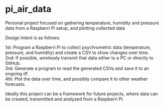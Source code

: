 # pi_air_data
Personal project focused on gathering temperature, humidity and pressure data from a Raspberri Pi setup, and plotting collected data

Design Intent is as follows:

1st: Program a Raspberri Pi to collect psychrometric data (temperature, pressure, and humidity) and create a CSV to show changes over time.  
2nd: If possible, wirelessly transmit that data either to a PC or directly to GitHub.  
3rd: Generate a program to read the generated CSVs and save it to an ongoing df.  
4th: Plot the data over time, and possibly compare it to other weather forecasts.  

Ideally this project can be a framework for future projects, where data can be created, transmitted and analyzed from a Raspberri Pi.
